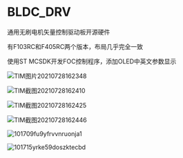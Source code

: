 # BLDC_DRV

通用无刷电机矢量控制驱动板开源硬件

有F103RC和F405RC两个版本，布局几乎完全一致

使用ST MCSDK开发FOC控制程序，添加OLED中英文参数显示

![TIM图片20210728162348](https://user-images.githubusercontent.com/23308519/138413285-8134f4e8-64fb-4be6-a6c7-1625a2ad59a7.png)

![TIM截图20210728162410](https://user-images.githubusercontent.com/23308519/138413321-fe5a0d0f-ec2b-43ac-98ac-9a017c571207.jpg)

![TIM截图20210728162425](https://user-images.githubusercontent.com/23308519/138413341-d53b4f31-c998-44d6-a8c9-77535eb5a49d.jpg)

![TIM截图20210728162446](https://user-images.githubusercontent.com/23308519/138413374-b56e0b3b-1fc8-4a42-96f6-a4a1eed6cef0.jpg)

![101709fu9yfrvvnruonja1](https://user-images.githubusercontent.com/23308519/138413405-a6f24458-010b-4355-a4d9-78fa9901dd35.jpg)

![101715yrke59doszktecbd](https://user-images.githubusercontent.com/23308519/138413426-07ecf5fa-c5cd-4ddb-b9de-31a391d6e1da.jpg)


